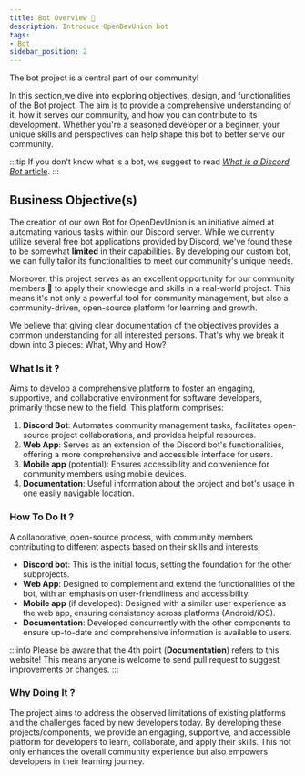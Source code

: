 ```yaml
---
title: Bot Overview 🤖
description: Introduce OpenDevUnion bot
tags:
- Bot
sidebar_position: 2
---
```


The bot project is a central part of our community!

In this section,we dive into exploring objectives, design, and functionalities of the Bot project. The aim is to provide a comprehensive understanding of it, how it serves our community, and how you can contribute to its development.
Whether you're a seasoned developer or a beginner, your unique skills and perspectives can help shape this bot to better serve our community. 

:::tip
If you don't know what is a bot, we suggest to read [*What is a Discord Bot* article](https://www.xenioo.com/whats-is-a-discord-bot/).
:::
## Business Objective(s)
The creation of our own Bot for OpenDevUnion is an initiative aimed at automating various tasks within our Discord server. While we currently utilize several free bot applications provided by Discord, we've found these to be somewhat **limited** in their capabilities. By developing our custom bot, we can fully tailor its functionalities to meet our community's unique needs.

Moreover, this project serves as an excellent opportunity for our community members 👥 to apply their knowledge and skills in a real-world project. This means it's not only a powerful tool for community management, but also a community-driven, open-source platform for learning and growth.

We believe that giving clear documentation of the objectives provides a common understanding for all interested persons. That's why we break it down into 3 pieces: What, Why and How? 

### What Is it ?
Aims to develop a comprehensive platform to foster an engaging, supportive, and collaborative environment for software developers, primarily those new to the field. This platform comprises:

1. **Discord Bot**: Automates community management tasks, facilitates open-source project collaborations, and provides helpful resources.
2. **Web App**: Serves as an extension of the Discord bot's functionalities, offering a more comprehensive and accessible interface for users.
3. **Mobile app** (potential): Ensures accessibility and convenience for community members using mobile devices.
4. **Documentation**: Useful information about the project and bot's usage in one easily navigable location.

### How To Do It ?
A collaborative, open-source process, with community members contributing to different aspects based on their skills and interests:

- **Discord bot**: This is the initial focus, setting the foundation for the other subprojects.
- **Web App**: Designed to complement and extend the functionalities of the bot, with an emphasis on user-friendliness and accessibility.
- **Mobile app** (if developed): Designed with a similar user experience as the web app, ensuring consistency across platforms (Android/iOS).
- **Documentation**: Developed concurrently with the other components to ensure up-to-date and comprehensive information is available to users.

:::info
Please be aware that the 4th point (**Documentation**) refers to this website! This means anyone is welcome to send pull request to suggest improvements or changes.
:::

### Why Doing It ?
The project aims to address the observed limitations of existing platforms and the challenges faced by new developers today. By developing these projects/components, we provide an engaging, supportive, and accessible platform for developers to learn, collaborate, and apply their skills. This not only enhances the overall community experience but also empowers developers in their learning journey.
